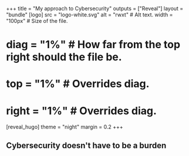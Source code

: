 +++
title = "My approach to Cybersecurity"
outputs = ["Reveal"]
layout = "bundle"
[logo]
src = "logo-white.svg"
alt = "rwxt" # Alt text. 
width = "100px" # Size of the file.
# diag = "1%" # How far from the top right should the file be.
# top = "1%" # Overrides diag.
# right = "1%" # Overrides diag.
[reveal_hugo]
theme = "night"
margin = 0.2
+++

## Cybersecurity doesn't have to be a burden
